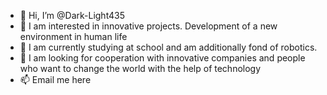 - 👋 Hi, I’m @Dark-Light435
- 👀 I am interested in innovative projects. Development of a new environment in human life
- 🌱 I am currently studying at school and am additionally fond of robotics.
- 💞️ I am looking for cooperation with innovative companies and people who want to change the world with the help of technology
- 📫 Email me here
